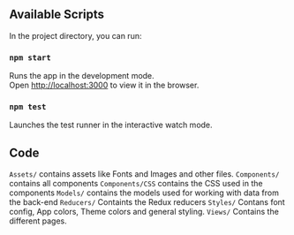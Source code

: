 ## Available Scripts

In the project directory, you can run:

### `npm start`

Runs the app in the development mode.\
Open [http://localhost:3000](http://localhost:3000) to view it in the browser.

### `npm test`

Launches the test runner in the interactive watch mode.

## Code

`Assets/` contains assets like Fonts and Images and other files.
`Components/` contains all components
`Components/CSS` contains the CSS used in the components
`Models/` contains the models used for working with data from the back-end
`Reducers/` Containts the Redux reducers
`Styles/` Contans font config, App colors, Theme colors and general styling.
`Views/` Contains the different pages.